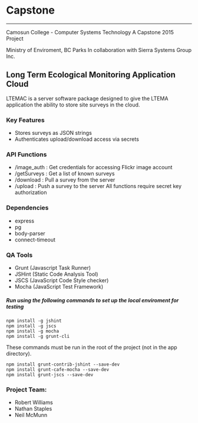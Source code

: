 # Capstone
- - -
Camosun College - Computer Systems Technology
A Capstone 2015 Project

Ministry of Enviroment, BC Parks
In collaboration with Sierra Systems Group Inc.

## Long Term Ecological Monitoring Application Cloud

LTEMAC is a server software package designed to give the LTEMA
application the ability to store site surveys in the cloud.

### Key Features
* Stores surveys as JSON strings
* Authenticates upload/download access via secrets

### API Functions
* /image_auth : Get credentials for accessing Flickr image account
* /getSurveys : Get a list of known surveys
* /download : Pull a survey from the server
* /upload : Push a survey to the server
All functions require secret key authorization

### Dependencies
* express
* pg
* body-parser
* connect-timeout

### QA Tools
* Grunt (Javascript Task Runner)
* JSHint (Static Code Analysis Tool)
* JSCS (JavaScript Code Style checker)
* Mocha (JavaScript Test Framework)

##### Run using the following commands to set up the local enviroment for testing

```
npm install -g jshint
npm install -g jscs
npm install -g mocha
npm install -g grunt-cli
```
These commands must be run in the root of the project (not in the app directory).
```
npm install grunt-contrib-jshint --save-dev
npm install grunt-cafe-mocha --save-dev
npm install grunt-jscs --save-dev
```
    
### Project Team:
* Robert Williams
* Nathan Staples
* Neil McMunn
